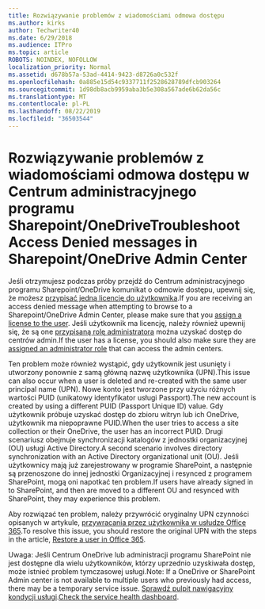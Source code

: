 ```yaml
---
title: Rozwiązywanie problemów z wiadomościami odmowa dostępu
ms.author: kirks
author: Techwriter40
ms.date: 6/29/2018
ms.audience: ITPro
ms.topic: article
ROBOTS: NOINDEX, NOFOLLOW
localization_priority: Normal
ms.assetid: d678b57a-53ad-4414-9423-d8726a0c532f
ms.openlocfilehash: 0a885e15d54c9337711f2528628789dfcb903264
ms.sourcegitcommit: 1d98db8acb9959aba3b5e308a567ade6b62da56c
ms.translationtype: MT
ms.contentlocale: pl-PL
ms.lasthandoff: 08/22/2019
ms.locfileid: "36503544"
---
```

# <a name="troubleshoot-access-denied-messages-in-sharepointonedrive-admin-center"></a><span data-ttu-id="4c9c1-102">Rozwiązywanie problemów z wiadomościami odmowa dostępu w Centrum administracyjnego programu Sharepoint/OneDrive</span><span class="sxs-lookup"><span data-stu-id="4c9c1-102">Troubleshoot Access Denied messages in Sharepoint/OneDrive Admin Center</span></span>

<span data-ttu-id="4c9c1-103">Jeśli otrzymujesz podczas próby przejdź do Centrum administracyjnego programu Sharepoint/OneDrive komunikat o odmowie dostępu, upewnij się, że możesz [przypisać jedną licencję do użytkownika](https://docs.microsoft.com/office365/admin/subscriptions-and-billing/assign-licenses-to-users?view=o365-worldwide&amp;tabs=One).</span><span class="sxs-lookup"><span data-stu-id="4c9c1-103">If you are receiving an access denied message when attempting to browse to a Sharepoint/OneDrive Admin Center, please make sure that you [assign a license to the user](https://docs.microsoft.com/office365/admin/subscriptions-and-billing/assign-licenses-to-users?view=o365-worldwide&amp;tabs=One).</span></span> <span data-ttu-id="4c9c1-104">Jeśli użytkownik ma licencję, należy również upewnij się, że są one [przypisaną rolę administratora](https://docs.microsoft.com/office365/admin/add-users/about-admin-roles?view=o365-worldwide) można uzyskać dostęp do centrów admin.</span><span class="sxs-lookup"><span data-stu-id="4c9c1-104">If the user has a license, you should also make sure they are [assigned an administrator role](https://docs.microsoft.com/office365/admin/add-users/about-admin-roles?view=o365-worldwide) that can access the admin centers.</span></span>

<span data-ttu-id="4c9c1-105">Ten problem może również wystąpić, gdy użytkownik jest usunięty i utworzony ponownie z samą główną nazwę użytkownika (UPN).</span><span class="sxs-lookup"><span data-stu-id="4c9c1-105">This issue can also occur when a user is deleted and re-created with the same user principal name (UPN).</span></span> <span data-ttu-id="4c9c1-106">Nowe konto jest tworzone przy użyciu różnych wartości PUID (unikatowy identyfikator usługi Passport).</span><span class="sxs-lookup"><span data-stu-id="4c9c1-106">The new account is created by using a different PUID (Passport Unique ID) value.</span></span> <span data-ttu-id="4c9c1-107">Gdy użytkownik próbuje uzyskać dostęp do zbioru witryn lub ich OneDrive, użytkownik ma niepoprawne PUID.</span><span class="sxs-lookup"><span data-stu-id="4c9c1-107">When the user tries to access a site collection or their OneDrive, the user has an incorrect PUID.</span></span> <span data-ttu-id="4c9c1-108">Drugi scenariusz obejmuje synchronizacji katalogów z jednostki organizacyjnej (OU) usługi Active Directory.</span><span class="sxs-lookup"><span data-stu-id="4c9c1-108">A second scenario involves directory synchronization with an Active Directory organizational unit (OU).</span></span> <span data-ttu-id="4c9c1-109">Jeśli użytkownicy mają już zarejestrowany w programie SharePoint, a następnie są przenoszone do innej jednostki Organizacyjnej i resynced z programem SharePoint, mogą oni napotkać ten problem.</span><span class="sxs-lookup"><span data-stu-id="4c9c1-109">If users have already signed in to SharePoint, and then are moved to a different OU and resynced with SharePoint, they may experience this problem.</span></span>

<span data-ttu-id="4c9c1-110">Aby rozwiązać ten problem, należy przywrócić oryginalny UPN czynności opisanych w artykule, [przywracania przez użytkownika w usłudze Office 365](https://docs.microsoft.com/office365/admin/add-users/restore-user?view=o365-worldwide).</span><span class="sxs-lookup"><span data-stu-id="4c9c1-110">To resolve this issue, you should restore the original UPN with the steps in the article, [Restore a user in Office 365](https://docs.microsoft.com/office365/admin/add-users/restore-user?view=o365-worldwide).</span></span>

<span data-ttu-id="4c9c1-111">Uwaga: Jeśli Centrum OneDrive lub administracji programu SharePoint nie jest dostępne dla wielu użytkowników, którzy uprzednio uzyskiwała dostęp, może istnieć problem tymczasowej usługi.</span><span class="sxs-lookup"><span data-stu-id="4c9c1-111">Note: If a OneDrive or SharePoint Admin center is not available to multiple users who previously had access, there may be a temporary service issue.</span></span>  <span data-ttu-id="4c9c1-112">[Sprawdź pulpit nawigacyjny kondycji usługi](https://portal.office.com/adminportal/home#/servicehealth).</span><span class="sxs-lookup"><span data-stu-id="4c9c1-112">[Check the service health dashboard](https://portal.office.com/adminportal/home#/servicehealth).</span></span>


